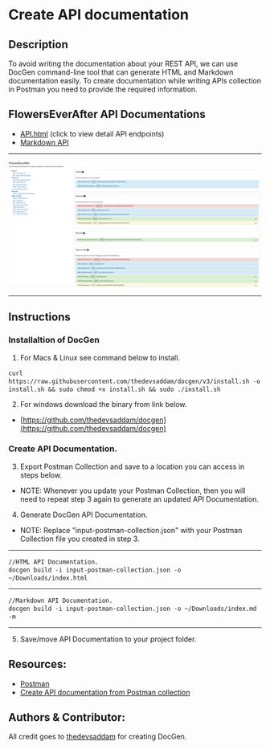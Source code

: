 # Create API documentation

## Description
To avoid writing the documentation about your REST API, we can use DocGen command-line tool that can generate HTML and Markdown documentation easily. To create documentation while writing APIs collection in Postman you need to provide the required information.

## FlowersEverAfter API Documentations
- [API.html](https://www.devjimmylam.com/flowersAPI.html) (click to view detail API endpoints)
- [Markdown API](https://github.com/devJimmyLam/FlowersEverAfter/blob/main/API%20Documentation/Markdown%20API.md) 
<hr/>
<p align="center">
  <img src="/API Documentation/api.png">
</p>
<hr/>

## Instructions
### Installaltion of DocGen
1. For Macs & Linux see command below to install.
```
curl https://raw.githubusercontent.com/thedevsaddam/docgen/v3/install.sh -o install.sh && sudo chmod +x install.sh && sudo ./install.sh
```
2. For windows download the binary from link below.
- [https://github.com/thedevsaddam/docgen](https://github.com/thedevsaddam/docgen)

### Create API Documentation. 
3. Export Postman Collection and save to a location you can access in steps below.
- NOTE: Whenever you update your Postman Collection, then you will need to repeat step 3 again to generate an updated API Documentation.

4. Generate DocGen API Documentation. 
- NOTE: Replace "input-postman-collection.json" with your Postman Collection file you created in step 3.

<hr/>

```
//HTML API Documentation.
docgen build -i input-postman-collection.json -o ~/Downloads/index.html
```
<hr/>

```
//Markdown API Documentation.
docgen build -i input-postman-collection.json -o ~/Downloads/index.md -m
```
<hr/>

5. Save/move API Documentation to your project folder. 

## Resources:
- [Postman](https://www.postman.com/api-documentation-tool/)
- [Create API documentation from Postman collection](https://thedevsaddam.medium.com/create-api-documentation-from-postman-collection-d40540582155)

## Authors & Contributor:
All credit goes to [thedevsaddam](https://github.com/thedevsaddam/docgen) for creating DocGen.
